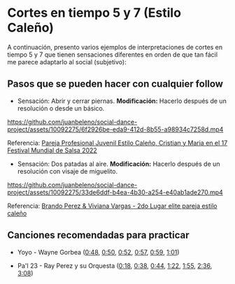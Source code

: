 # Cortes en tiempo 5 y 7 (Estilo Caleño)

A continuación, presento varios ejemplos de interpretaciones de cortes en tiempo 5 y 7 que tienen sensaciones diferentes en orden de que tan fácil me parece adaptarlo al social (subjetivo):


## Pasos que se pueden hacer con cualquier follow


- Sensación: Abrir y cerrar piernas. **Modificación:** Hacerlo después de un resolución o desde un básico.

https://github.com/juanbeleno/social-dance-project/assets/10092275/6f2926be-eda9-412d-8b55-a98934c7258d.mp4

Referencia: [Pareja Profesional Juvenil Estilo Caleño, Cristian y Maria en el 17 Festival Mundial de Salsa 2022](https://www.youtube.com/watch?v=sFt5xL4EO9M&t=48s)


- Sensación: Dos patadas al aire. **Modificación:** Hacerlo después de un resolución con visaje de miguelito.

https://github.com/juanbeleno/social-dance-project/assets/10092275/33de6ddf-b4ea-4b30-a254-e40ab1ade270.mp4

Referencia: [Brando Perez & Viviana Vargas - 2do Lugar elite pareja estilo caleño](https://www.youtube.com/watch?v=lVRXvvmeNc0&t=38s)


## Canciones recomendadas para practicar

- Yoyo - Wayne Gorbea ([0:48](https://youtu.be/LwYYukqmOTY?si=ULH2sfgI7qw33TV_&t=48), [0:50](https://youtu.be/LwYYukqmOTY?si=56zfMU7GtHBrn5hg&t=50), [0:52](https://youtu.be/LwYYukqmOTY?si=56zfMU7GtHBrn5hg&t=52), [0:57](https://youtu.be/LwYYukqmOTY?si=56zfMU7GtHBrn5hg&t=57), [0:59](https://youtu.be/LwYYukqmOTY?si=56zfMU7GtHBrn5hg&t=59), [1:01](https://youtu.be/LwYYukqmOTY?si=56zfMU7GtHBrn5hg&t=61))

- Pa'l 23 - Ray Perez y su Orquesta ([0:18](https://youtu.be/qK6LXIuIb24?si=Iswp84A3d8m3s0DN&t=18), [0:38](https://youtu.be/qK6LXIuIb24?si=hxQbodlNtWIl9lS0&t=38), [0:44](https://youtu.be/qK6LXIuIb24?si=rMbvnWFL0jdS-z26&t=44), [1:22](https://youtu.be/qK6LXIuIb24?si=Y6nJycyNWgO347YW&t=82), [1:55](https://youtu.be/qK6LXIuIb24?si=h_5QjjWIqhALxXGr&t=115), [2:36](https://youtu.be/qK6LXIuIb24?si=zqI6mkHbPLKaRMmc&t=156), [3:08](https://youtu.be/qK6LXIuIb24?si=s2B4BBK6OG_gPrGv&t=188))


